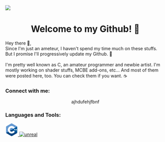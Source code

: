 <img src="https://media.discordapp.net/attachments/895574855372652564/1040110337371942912/20221110_104216.jpg">
<h1 align="center">Welcome to my Github! 🌿</h1>
Hey there 👋,<br>
Since I'm just an ameteur, I haven't spend my time much on these stuffs. But I promise I'll progressively update my Github. 🌟<br><br>
I'm pretty well known as C, an amateur programmer and newbie artist. I'm mostly working on shader stuffs, MCBE add-ons, etc... And most of them were posted here, too. You can check them if you want. ☕


<h3 align="left">Connect with me:</h3>
<p align="center">ajhdufehjfbnf
</p>

<h3 align="left">Languages and Tools:</h3>

<p align="left"> <a href="https://www.w3schools.com/cpp/" target="_blank" rel="noreferrer"> <img src="https://raw.githubusercontent.com/devicons/devicon/master/icons/cplusplus/cplusplus-original.svg" alt="cplusplus" width="40" height="40"/> </a> <a href="https://unrealengine.com/" target="_blank" rel="noreferrer"> <img src="https://raw.githubusercontent.com/kenangundogan/fontisto/036b7eca71aab1bef8e6a0518f7329f13ed62f6b/icons/svg/brand/unreal-engine.svg" alt="unreal" width="40" height="40"/> </a> </p>
